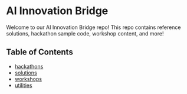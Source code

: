 # AI Innovation Bridge

Welcome to our AI Innovation Bridge repo! This repo contains reference solutions, hackathon sample code, workshop content, and more! 

## Table of Contents
- [hackathons](hackathons)
- [solutions](solutions)
- [workshops](workshops)
- [utilities](utilities)
